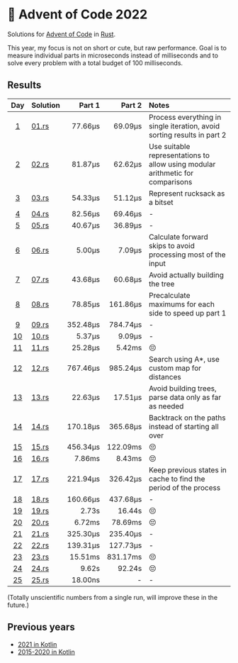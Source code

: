 # 🎄 Advent of Code 2022 

Solutions for [Advent of Code](https://adventofcode.com/) in [Rust](https://www.rust-lang.org/).

This year, my focus is not on short or cute, but raw performance. Goal is to measure
individual parts in microseconds instead of milliseconds and to solve every problem with
a total budget of 100 milliseconds.

## Results

|                    Day                     | Solution               |   Part 1 |   Part 2 | Notes                                                                          |
|:------------------------------------------:|:-----------------------|---------:|---------:|:-------------------------------------------------------------------------------|
|  [1](https://adventofcode.com/2022/day/1)  | [01.rs](src/bin/01.rs) |  77.66µs |  69.09µs | Process everything in single iteration, avoid sorting results in part 2        |
|  [2](https://adventofcode.com/2022/day/2)  | [02.rs](src/bin/02.rs) |  81.87µs |  62.62µs | Use suitable representations to allow using modular arithmetic for comparisons |
|  [3](https://adventofcode.com/2022/day/3)  | [03.rs](src/bin/03.rs) |  54.33µs |  51.12µs | Represent rucksack as a bitset                                                 |
|  [4](https://adventofcode.com/2022/day/4)  | [04.rs](src/bin/04.rs) |  82.56µs |  69.46µs | -                                                                              |
|  [5](https://adventofcode.com/2022/day/5)  | [05.rs](src/bin/05.rs) |  40.67µs |  36.89µs | -                                                                              |
|  [6](https://adventofcode.com/2022/day/6)  | [06.rs](src/bin/06.rs) |   5.00µs |   7.09µs | Calculate forward skips to avoid processing most of the input                  |
|  [7](https://adventofcode.com/2022/day/7)  | [07.rs](src/bin/07.rs) |  43.68µs |  60.68µs | Avoid actually building the tree                                               |
|  [8](https://adventofcode.com/2022/day/8)  | [08.rs](src/bin/08.rs) |  78.85µs | 161.86µs | Precalculate maximums for each side to speed up part 1                         |
|  [9](https://adventofcode.com/2022/day/9)  | [09.rs](src/bin/09.rs) | 352.48µs | 784.74µs | -                                                                              |
| [10](https://adventofcode.com/2022/day/10) | [10.rs](src/bin/10.rs) |   5.37µs |   9.09µs | -                                                                              |
| [11](https://adventofcode.com/2022/day/11) | [11.rs](src/bin/11.rs) |  25.28µs |   5.42ms | 😔                                                                             |
| [12](https://adventofcode.com/2022/day/12) | [12.rs](src/bin/12.rs) | 767.46µs | 985.24µs | Search using A*, use custom map for distances                                  |
| [13](https://adventofcode.com/2022/day/13) | [13.rs](src/bin/13.rs) |  22.63µs |  17.51µs | Avoid building trees, parse data only as far as needed                         |
| [14](https://adventofcode.com/2022/day/14) | [14.rs](src/bin/14.rs) | 170.18µs | 365.68µs | Backtrack on the paths instead of starting all over                            |
| [15](https://adventofcode.com/2022/day/15) | [15.rs](src/bin/15.rs) | 456.34µs | 122.09ms | 😔                                                                             |
| [16](https://adventofcode.com/2022/day/16) | [16.rs](src/bin/16.rs) |   7.86ms |   8.43ms | 😔                                                                             |
| [17](https://adventofcode.com/2022/day/17) | [17.rs](src/bin/17.rs) | 221.94µs | 326.42µs | Keep previous states in cache to find the period of the process                |
| [18](https://adventofcode.com/2022/day/18) | [18.rs](src/bin/18.rs) | 160.66µs | 437.68µs | -                                                                              |
| [19](https://adventofcode.com/2022/day/19) | [19.rs](src/bin/19.rs) |    2.73s |   16.44s | 😔                                                                             |
| [20](https://adventofcode.com/2022/day/20) | [20.rs](src/bin/20.rs) |   6.72ms |  78.69ms | 😔                                                                             |
| [21](https://adventofcode.com/2022/day/21) | [21.rs](src/bin/21.rs) | 325.30µs | 235.40µs | -                                                                              |
| [22](https://adventofcode.com/2022/day/22) | [22.rs](src/bin/22.rs) | 139.31µs | 127.73µs | -                                                                              |
| [23](https://adventofcode.com/2022/day/23) | [23.rs](src/bin/23.rs) |  15.51ms | 831.17ms | 😔                                                                             |
| [24](https://adventofcode.com/2022/day/24) | [24.rs](src/bin/24.rs) |    9.62s |   92.24s | 😔                                                                             |
| [25](https://adventofcode.com/2022/day/25) | [25.rs](src/bin/25.rs) |  18.00ns |        - | -                                                                              |

(Totally unscientific numbers from a single run, will improve these in the future.)

## Previous years

* [2021 in Kotlin](https://github.com/komu/advent-of-code-2021)
* [2015-2020 in Kotlin](https://github.com/komu/advent-of-code)
